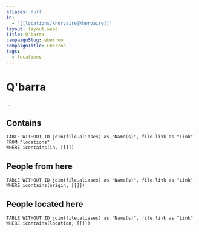 ```yaml
---
aliases: null
in:
  - '[[locations/khorvaire|Khorvaire]]'
layout: layout.webc
title: Q'barra
campaignSlug: eberron
campaignTitle: Eberron
tags:
  - locations
---
```

# Q'barra

...

## Contains
```dataview
TABLE WITHOUT ID join(file.aliases) as "Name(s)", file.link as "Link"
FROM "locations"
WHERE icontains(in, [[]])
```

## People from here

```dataview
TABLE WITHOUT ID join(file.aliases) as "Name(s)", file.link as "Link"
WHERE icontains(origin, [[]])
```

## People located here

```dataview
TABLE WITHOUT ID join(file.aliases) as "Name(s)", file.link as "Link"
WHERE icontains(location, [[]])
```

